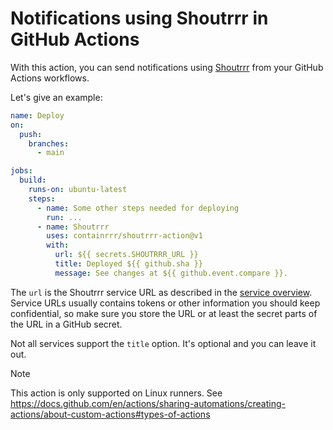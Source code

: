 # Notifications using Shoutrrr in GitHub Actions

With this action, you can send notifications using
[Shoutrrr](https://containrrr.dev/shoutrrr) from your GitHub Actions
workflows.

Let's give an example:

```yaml
name: Deploy
on:
  push:
    branches:
      - main

jobs:
  build:
    runs-on: ubuntu-latest
    steps:
      - name: Some other steps needed for deploying
        run: ...
      - name: Shoutrrr
        uses: containrrr/shoutrrr-action@v1
        with:
          url: ${{ secrets.SHOUTRRR_URL }}
          title: Deployed ${{ github.sha }}
          message: See changes at ${{ github.event.compare }}.
```

The `url` is the Shoutrrr service URL as described in the [service
overview](https://containrrr.dev/shoutrrr/services/overview/). Service
URLs usually contains tokens or other information you should keep
confidential, so make sure you store the URL or at least the secret
parts of the URL in a GitHub secret.

Not all services support the `title` option. It's optional and you can
leave it out.

> [!NOTE]
> This action is only supported on Linux runners.
> See <https://docs.github.com/en/actions/sharing-automations/creating-actions/about-custom-actions#types-of-actions>
